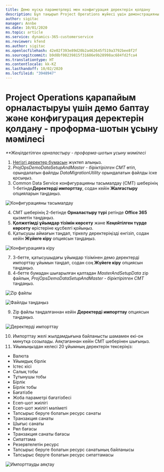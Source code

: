 ```yaml
---
title: Демо нұсқа параметрлері мен конфигурация деректерін қолдану
description: Бұл тақырып Project Operations жүйесі үшін демонстрацияны және конфигурация деректерін қолдану туралы ақпарат береді.
author: sigitac
manager: Annbe
ms.date: 10/01/2020
ms.topic: article
ms.service: dynamics-365-customerservice
ms.reviewer: kfend
ms.author: sigitac
ms.openlocfilehash: 42e02f393e89d20b2a462645f519a3792bee8f2f
ms.sourcegitcommit: b9d8bf00239815f31686e9b28998ac684fd2fca4
ms.translationtype: HT
ms.contentlocale: kk-KZ
ms.lasthandoff: 10/02/2020
ms.locfileid: "3948947"
---
```

# <a name="apply-demo-setup-and-configuration-data-for-project-operations-lite-deployment---deal-to-proforma-invoicing"></a>Project Operations қарапайым орналастыруы үшін демо баптау және конфигурация деректерін қолдану - проформа-шотын ұсыну мәмілесі

_**Жеңілдетілген орналастыру - проформа-шотын ұсыну мәмілесі_

1. [Негізгі деректер бумасын](https://download.microsoft.com/download/3/4/1/341bf279-a64f-4baa-af31-ce624859b518/ProjOpsSampleSetupData%20-%20CE%20only%20CMT.zip) жүктеп алыңыз. 
2. *ProjOpsDemoDataSetupAndMaster - біріктірілген CMT* өтіп, орындалатын файлды *DataMigrationUtility* орындалатын файлды іске қосыңыз.
3. Common Data Service конфигурацияны тасымалдау (CMT) шеберінің 1-бетінде**Деректерді импорттау**, содан кейін **Жалғастыру** опцияларын таңдаңыз.

![Конфигурацияны тасымалдау](./media/1ConfigurationMigration.png)

4. CMT шеберінің 2-бетінде **Орналастыру түрі** ретінде **Office 365** қызметін таңдаңыз.
5. **Қолжетімді ұйымдар тізімін көрсету** және **Кеңейтілген түрде көрсету** өрістеріне құсбелгі қойыңыз.
6. Қатысушы аймағын таңдап, тіркелу деректеріңізді енгізіп, содан кейін **Жүйеге кіру** опциясын таңдаңыз.

![Конфигурацияға кіру](./media/2ConfigurationSignin.png)

7. 3-бетте, қатысушыдағы ұйымдар тізімінен демо деректерді импорттау ұйымын таңдап, содан соң **Жүйеге кіру** опциясын таңдаңыз.
8. 4-бетте бумадан шығарылған қалтадан *MasterAndSetupData* zip файлын, *ProjOpsDemoDataSetupAndMaster - біріктірілген CMT* таңдаңыз.

![Zip файлы](./media/3ZipFile.png)

![Файлды таңдаңыз](./media/4SelectAFile.png)

9. Zip файлы таңдалғаннан кейін **Деректерді импорттау** опциясын таңдаңыз.

![Деректерді импорттау](./media/5ImportData.png)

10. Импорттау желі жылдамдығына байланысты шамамен екі-он минутқа созылады. Аяқтағаннан кейін CMT шеберінен шығыңыз. 
11. Ұйымыңыздан келесі 20 ұйымның деректерін тексеріңіз:

- Валюта
- Ұйымдық бірлік
- Істес кісі
- Салық тобы
- Тұтынушы тобы
- Бірлік
- Бірлік тобы
- Бағатізбе
- Жоба параметрі бағатізбесі
- Есеп-шот жиілігі
- Есеп-шот жиілігі мәліметі
- Тапсырыс беруге болатын ресурс санаты
- Транзакция санаты
- Шығыс санаты
- Рөл бағасы
- Транзакция санаты бағасы
- Сипаттама
- Резервтелетін ресурс
- Тапсырыс беруге болатын ресурс санатының байланысы
- Тапсырыс беруге болатын ресурс сипаттамасы

![Импорттауды аяқтау](./media/6CompleteImport.png)
